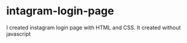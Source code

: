 # intagram-login-page
I created instagram login page with HTML and CSS. It created without javascript
